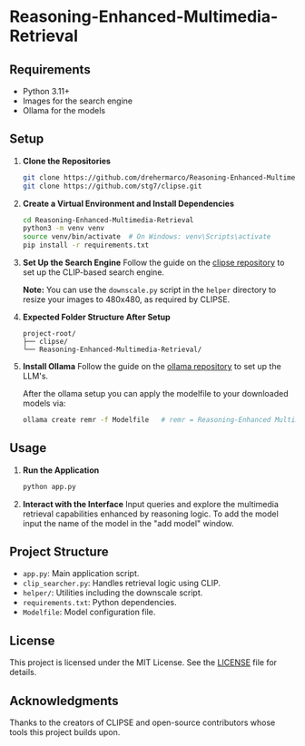# Reasoning-Enhanced-Multimedia-Retrieval

## Requirements
- Python 3.11+
- Images for the search engine
- Ollama for the models

## Setup

1. **Clone the Repositories**
   ```bash
   git clone https://github.com/drehermarco/Reasoning-Enhanced-Multimedia-Retrieval.git
   git clone https://github.com/stg7/clipse.git
   ```

2. **Create a Virtual Environment and Install Dependencies**
   ```bash
   cd Reasoning-Enhanced-Multimedia-Retrieval
   python3 -m venv venv
   source venv/bin/activate  # On Windows: venv\Scripts\activate
   pip install -r requirements.txt
   ```

3. **Set Up the Search Engine**
   Follow the guide on the [clipse repository](https://github.com/stg7/clipse?tab=readme-ov-file) to set up the CLIP-based search engine.

   **Note:** You can use the `downscale.py` script in the `helper` directory to resize your images to 480x480, as required by CLIPSE.

4. **Expected Folder Structure After Setup**
   ```
   project-root/
   ├── clipse/
   └── Reasoning-Enhanced-Multimedia-Retrieval/
   ```
5. **Install Ollama**
    Follow the guide on the [ollama repository](https://github.com/ollama/ollama) to set up the LLM's.

    After the ollama setup you can apply the modelfile to your downloaded models via:
    ```bash
    ollama create remr -f Modelfile   # remr = Reasoning‑Enhanced Multimedia Retrieval
    ```

## Usage

1. **Run the Application**
   ```bash
   python app.py
   ```

2. **Interact with the Interface**
   Input queries and explore the multimedia retrieval capabilities enhanced by reasoning logic. To add the model input the name of the model in the "add model" window.

## Project Structure

- `app.py`: Main application script.
- `clip_searcher.py`: Handles retrieval logic using CLIP.
- `helper/`: Utilities including the downscale script.
- `requirements.txt`: Python dependencies.
- `Modelfile`: Model configuration file.

## License

This project is licensed under the MIT License. See the [LICENSE](LICENSE) file for details.

## Acknowledgments

Thanks to the creators of CLIPSE and open-source contributors whose tools this project builds upon.
